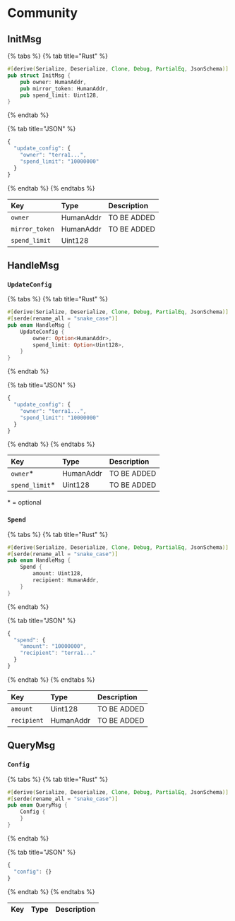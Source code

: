 # Community

## InitMsg

{% tabs %}
{% tab title="Rust" %}
```rust
#[derive(Serialize, Deserialize, Clone, Debug, PartialEq, JsonSchema)]
pub struct InitMsg {
    pub owner: HumanAddr,
    pub mirror_token: HumanAddr,
    pub spend_limit: Uint128,
}
```
{% endtab %}

{% tab title="JSON" %}
```javascript
{
  "update_config": {
    "owner": "terra1...",
    "spend_limit": "10000000"
  }
}
```
{% endtab %}
{% endtabs %}

| Key | Type | Description |
| :--- | :--- | :--- |
| `owner` | HumanAddr | TO BE ADDED |
| `mirror_token` | HumanAddr | TO BE ADDED |
| `spend_limit` | Uint128 |  |

## HandleMsg

### `UpdateConfig`

{% tabs %}
{% tab title="Rust" %}
```rust
#[derive(Serialize, Deserialize, Clone, Debug, PartialEq, JsonSchema)]
#[serde(rename_all = "snake_case")]
pub enum HandleMsg {
    UpdateConfig {
        owner: Option<HumanAddr>,
        spend_limit: Option<Uint128>,
    }
}
```
{% endtab %}

{% tab title="JSON" %}
```javascript
{
  "update_config": {
    "owner": "terra1...",
    "spend_limit": "10000000"
  }
}
```
{% endtab %}
{% endtabs %}

| Key | Type | Description |
| :--- | :--- | :--- |
| `owner`\* | HumanAddr | TO BE ADDED |
| `spend_limit`\* | Uint128 | TO BE ADDED |

\* = optional

### `Spend`

{% tabs %}
{% tab title="Rust" %}
```rust
#[derive(Serialize, Deserialize, Clone, Debug, PartialEq, JsonSchema)]
#[serde(rename_all = "snake_case")]
pub enum HandleMsg {
    Spend {
        amount: Uint128,
        recipient: HumanAddr,
    }
}
```
{% endtab %}

{% tab title="JSON" %}
```javascript
{
  "spend": {
    "amount": "10000000",
    "recipient": "terra1..."
  }
}
```
{% endtab %}
{% endtabs %}

| Key | Type | Description |
| :--- | :--- | :--- |
| `amount` | Uint128 | TO BE ADDED |
| `recipient` | HumanAddr | TO BE ADDED |

## QueryMsg

### `Config`

{% tabs %}
{% tab title="Rust" %}
```rust
#[derive(Serialize, Deserialize, Clone, Debug, PartialEq, JsonSchema)]
#[serde(rename_all = "snake_case")]
pub enum QueryMsg {
    Config {
    }
}
```
{% endtab %}

{% tab title="JSON" %}
```javascript
{
  "config": {}
}
```
{% endtab %}
{% endtabs %}

| Key | Type | Description |
| :--- | :--- | :--- |


